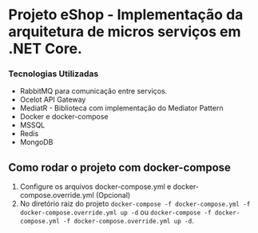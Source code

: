# Projeto eShop - Implementação da arquitetura de micros serviços em .NET Core.
 
 ### Tecnologias Utilizadas
 * RabbitMQ para comunicação entre serviços.
 * Ocelot API Gateway
 * MediatR - Biblioteca com implementação do Mediator Pattern
 * Docker e docker-compose
 * MSSQL
 * Redis
 * MongoDB
 
 ## Como rodar o projeto com docker-compose
 1. Configure os arquivos docker-compose.yml e docker-compose.override.yml (Opcional)
 2. No diretório raiz do projeto `docker-compose -f docker-compose.yml -f docker-compose.override.yml up -d` ou `docker-compose -f docker-compose.yml -f docker-compose.override.yml up -d`.
